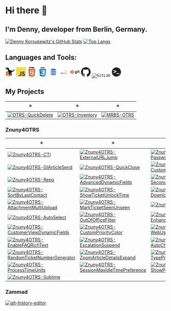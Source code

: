 # Hi there 👋

## I'm Denny, developer from Berlin, Germany.

<!--
- 🔭 I’m currently working on ...
- 🌱 I’m currently learning ...
- 👯 I’m looking to collaborate on ...
- 🤔 I’m looking for help with ...
- 💬 Ask me about ...
- 📫 How to reach me: ...
- 😄 Pronouns: ...
- ⚡ Fun fact: ...
-->

[![Denny Korsukewitz's GitHub Stats](https://github-readme-stats.vercel.app/api?username=dennykorsukewitz&show_icons=true&include_all_commits=true)](https://github.com/dennykorsukewitz) [![Top Langs](https://github-readme-stats.vercel.app/api/top-langs/?username=dennykorsukewitz&layout=compact)](https://github.com/dennykorsukewitz)

## Languages and Tools:

<code><img alt="Perl" height="30" src="https://raw.githubusercontent.com/github/explore/80688e429a7d4ef2fca1e82350fe8e3517d3494d/topics/perl/perl.png"></code>
<code><img alt="JavaScript" height="30" src="https://raw.githubusercontent.com/github/explore/80688e429a7d4ef2fca1e82350fe8e3517d3494d/topics/javascript/javascript.png"></code>
<code><img alt="HTML5" height="30" src="https://raw.githubusercontent.com/github/explore/80688e429a7d4ef2fca1e82350fe8e3517d3494d/topics/html/html.png"></code>
<code><img alt="CSS3" height="30" src="https://raw.githubusercontent.com/github/explore/80688e429a7d4ef2fca1e82350fe8e3517d3494d/topics/css/css.png"></code>
<code><img alt="SQL" width="30px" src="https://raw.githubusercontent.com/github/explore/80688e429a7d4ef2fca1e82350fe8e3517d3494d/topics/sql/sql.png" /></code>
<code><img alt="MySQL" width="30px" src="https://raw.githubusercontent.com/github/explore/80688e429a7d4ef2fca1e82350fe8e3517d3494d/topics/mysql/mysql.png" /></code>
<code><img alt="Git" width="30px" src="https://raw.githubusercontent.com/github/explore/80688e429a7d4ef2fca1e82350fe8e3517d3494d/topics/git/git.png" /></code>
<code><img alt="GitHub" width="30px" src="https://raw.githubusercontent.com/github/explore/78df643247d429f6cc873026c0622819ad797942/topics/github/github.png" /></code>
<code><img alt="GitLab" width="30px" src="https://about.gitlab.com/images/press/logo/png/gitlab-icon-rgb.png" /></code>
<code><img alt="Terminal" width="30px" src="https://raw.githubusercontent.com/github/explore/80688e429a7d4ef2fca1e82350fe8e3517d3494d/topics/terminal/terminal.png" /></code>

## My Projects

|⭐|⭐|⭐|
|-|-|-|
| [![OTRS-QuickDelete](https://ghrs.vercel.app/api/pin/?username=dennykorsukewitz&repo=OTRS-QuickDelete)](https://github.com/dennykorsukewitz/OTRS-QuickDelete) | [![OTRS-Inventory](https://ghrs.vercel.app/api/pin/?username=dennykorsukewitz&repo=OTRS-Inventory)](https://github.com/dennykorsukewitz/OTRS-Inventory) | [![MRBS-OTRS](https://ghrs.vercel.app/api/pin/?username=dennykorsukewitz&repo=MRBS-OTRS)](https://github.com/dennykorsukewitz/MRBS-OTRS) |

### Znuny4OTRS

|⭐|⭐|⭐|
|-|-|-|
| [![Znuny4OTRS-CTI](https://ghrs.vercel.app/api/pin/?username=znuny&repo=Znuny4OTRS-CTI)](https://github.com/znuny/Znuny4OTRS-CTI) | [![Znuny4OTRS-ExternalURLJump](https://ghrs.vercel.app/api/pin/?username=znuny&repo=Znuny4OTRS-ExternalURLJump)](https://github.com/znuny/Znuny4OTRS-ExternalURLJump) | [![Znuny4OTRS-PasswordPolicy](https://ghrs.vercel.app/api/pin/?username=znuny&repo=Znuny4OTRS-PasswordPolicy)](https://github.com/znuny/Znuny4OTRS-PasswordPolicy) |
| [![Znuny4OTRS-GIArticleSend](https://ghrs.vercel.app/api/pin/?username=znuny&repo=Znuny4OTRS-GIArticleSend)](https://github.com/znuny/Znuny4OTRS-GIArticleSend) | [![Znuny4OTRS-QuickClose](https://ghrs.vercel.app/api/pin/?username=znuny&repo=Znuny4OTRS-QuickClose)](https://github.com/znuny/Znuny4OTRS-QuickClose) | [![Znuny4OTRS-CustomerMap](https://ghrs.vercel.app/api/pin/?username=znuny&repo=Znuny4OTRS-CustomerMap)](https://github.com/znuny/Znuny4OTRS-CustomerMap) |
| [![Znuny4OTRS-Repo](https://ghrs.vercel.app/api/pin/?username=znuny&repo=Znuny4OTRS-Repo)](https://github.com/znuny/Znuny4OTRS-Repo) | [![Znuny4OTRS-AdvancedDynamicFields](https://ghrs.vercel.app/api/pin/?username=znuny&repo=Znuny4OTRS-AdvancedDynamicFields)](https://github.com/znuny/Znuny4OTRS-AdvancedDynamicFields) | [![Znuny4OTRS-SecondTicketCreateScreen](https://ghrs.vercel.app/api/pin/?username=znuny&repo=Znuny4OTRS-SecondTicketCreateScreen)](https://github.com/znuny/Znuny4OTRS-SecondTicketCreateScreen) |
| [![Znuny4OTRS-SortByLastContact](https://ghrs.vercel.app/api/pin/?username=znuny&repo=Znuny4OTRS-SortByLastContact)](https://github.com/znuny/Znuny4OTRS-SortByLastContact) | [![Znuny4OTRS-ShowTicketUnlockTime](https://ghrs.vercel.app/api/pin/?username=znuny&repo=Znuny4OTRS-ShowTicketUnlockTime)](https://github.com/znuny/Znuny4OTRS-ShowTicketUnlockTime) | [![Znuny4OTRS-DownloadAllAttachments](https://ghrs.vercel.app/api/pin/?username=znuny&repo=Znuny4OTRS-DownloadAllAttachments)](https://github.com/znuny/Znuny4OTRS-DownloadAllAttachments) |
| [![Znuny4OTRS-AttachmentMultiUpload](https://ghrs.vercel.app/api/pin/?username=znuny&repo=Znuny4OTRS-AttachmentMultiUpload)](https://github.com/znuny/Znuny4OTRS-AttachmentMultiUpload) | [![Znuny4OTRS-MarkTicketSeenUnseen](https://ghrs.vercel.app/api/pin/?username=znuny&repo=Znuny4OTRS-MarkTicketSeenUnseen)](https://github.com/znuny/Znuny4OTRS-MarkTicketSeenUnseen) | [![Znuny4OTRS-CISearch](https://ghrs.vercel.app/api/pin/?username=znuny&repo=Znuny4OTRS-CISearch)](https://github.com/znuny/Znuny4OTRS-CISearch) |
| [![Znuny4OTRS-AutoSelect](https://ghrs.vercel.app/api/pin/?username=znuny&repo=Znuny4OTRS-AutoSelect)](https://github.com/znuny/Znuny4OTRS-AutoSelect) | [![Znuny4OTRS-OutOfOfficeFilter](https://ghrs.vercel.app/api/pin/?username=znuny&repo=Znuny4OTRS-OutOfOfficeFilter)](https://github.com/znuny/Znuny4OTRS-OutOfOfficeFilter) | [![Znuny4OTRS-EnhancedProxySupport](https://ghrs.vercel.app/api/pin/?username=znuny&repo=Znuny4OTRS-EnhancedProxySupport)](https://github.com/znuny/Znuny4OTRS-EnhancedProxySupport) |
| [![Znuny4OTRS-CustomerViewDynamicFields](https://ghrs.vercel.app/api/pin/?username=znuny&repo=Znuny4OTRS-CustomerViewDynamicFields)](https://github.com/znuny/Znuny4OTRS-CustomerViewDynamicFields) | [![Znuny4OTRS-CustomPriorityColor](https://ghrs.vercel.app/api/pin/?username=znuny&repo=Znuny4OTRS-CustomPriorityColor)](https://github.com/znuny/Znuny4OTRS-CustomPriorityColor) | [![Znuny4OTRS-WebUserAgent](https://ghrs.vercel.app/api/pin/?username=znuny&repo=Znuny4OTRS-WebUserAgent)](https://github.com/znuny/Znuny4OTRS-WebUserAgent) |
| [![Znuny4OTRS-EnableFAQRichText](https://ghrs.vercel.app/api/pin/?username=znuny&repo=Znuny4OTRS-EnableFAQRichText)](https://github.com/znuny/Znuny4OTRS-EnableFAQRichText) | [![Znuny4OTRS-EscalationSuspend](https://ghrs.vercel.app/api/pin/?username=znuny&repo=Znuny4OTRS-EscalationSuspend)](https://github.com/znuny/Znuny4OTRS-EscalationSuspend) | [![Znuny4OTRS-AutoCheckbox](https://ghrs.vercel.app/api/pin/?username=znuny&repo=Znuny4OTRS-AutoCheckbox)](https://github.com/znuny/Znuny4OTRS-AutoCheckbox) |
| [![Znuny4OTRS-RandomTicketNumberGenerator](https://ghrs.vercel.app/api/pin/?username=znuny&repo=Znuny4OTRS-RandomTicketNumberGenerator)](https://github.com/znuny/Znuny4OTRS-RandomTicketNumberGenerator) | [![Znuny4OTRS-ZoomArticleDetailsExpand](https://ghrs.vercel.app/api/pin/?username=znuny&repo=Znuny4OTRS-ZoomArticleDetailsExpand)](https://github.com/znuny/Znuny4OTRS-ZoomArticleDetailsExpand) | [![Znuny4OTRS-TypePriorityBasedEscalation](https://ghrs.vercel.app/api/pin/?username=znuny&repo=Znuny4OTRS-TypePriorityBasedEscalation)](https://github.com/znuny/Znuny4OTRS-TypePriorityBasedEscalation) |
| [![Znuny4OTRS-ProcessTimeUnits](https://ghrs.vercel.app/api/pin/?username=znuny&repo=Znuny4OTRS-ProcessTimeUnits)](https://github.com/znuny/Znuny4OTRS-ProcessTimeUnits) | [![Znuny4OTRS-SessionMaxIdleTimePreference](https://ghrs.vercel.app/api/pin/?username=znuny&repo=Znuny4OTRS-SessionMaxIdleTimePreference)](https://github.com/znuny/Znuny4OTRS-SessionMaxIdleTimePreference) | [![Znuny4OTRS-ShowPendingTimeIfNeeded](https://ghrs.vercel.app/api/pin/?username=znuny&repo=Znuny4OTRS-ShowPendingTimeIfNeeded)](https://github.com/znuny/Znuny4OTRS-ShowPendingTimeIfNeeded) |
| [![Znuny4OTRS-Sublime](https://ghrs.vercel.app/api/pin/?username=znuny&repo=Znuny4OTRS-Sublime)](https://github.com/znuny/Znuny4OTRS-Sublime) | |

### Zammad

[![git-history-editor](https://ghrs.vercel.app/api/pin/?username=zammad&repo=zammad)](https://github.com/zammad/zammad)